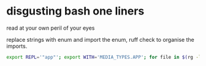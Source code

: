 # disgusting bash one liners
read at your own peril of your eyes

replace strings with enum and import the enum, ruff check to organise the imports.
```bash
export REPL='"app"'; export WITH='MEDIA_TYPES.APP'; for file in $(rg -l 'media_type = '"$REPL"); do sed -i "s/media_type = $REPL/media_type = $WITH/" $file; sed -i '1s;^;from crisp_scrapy_common.models.media_types import MEDIA_TYPES\n;' $file; ruff check --select I --fix $file; done;
```
